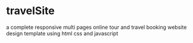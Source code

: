 # travelSite

a complete responsive multi pages online tour and travel booking website design template using html css and javascript
